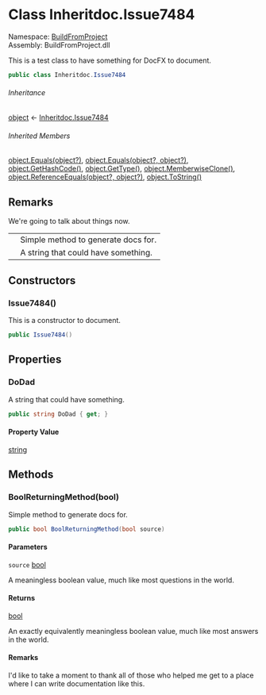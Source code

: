 ﻿# Class Inheritdoc.Issue7484

Namespace: [BuildFromProject](BuildFromProject.md)  
Assembly: BuildFromProject.dll

This is a test class to have something for DocFX to document.

```csharp
public class Inheritdoc.Issue7484
```

###### Inheritance

[object](https://learn.microsoft.com/dotnet/api/system.object) ← 
[Inheritdoc.Issue7484](BuildFromProject.Inheritdoc.Issue7484.md)

###### Inherited Members

[object.Equals\(object?\)](https://learn.microsoft.com/dotnet/api/system.object.equals\#system\-object\-equals\(system\-object\)), 
[object.Equals\(object?, object?\)](https://learn.microsoft.com/dotnet/api/system.object.equals\#system\-object\-equals\(system\-object\-system\-object\)), 
[object.GetHashCode\(\)](https://learn.microsoft.com/dotnet/api/system.object.gethashcode), 
[object.GetType\(\)](https://learn.microsoft.com/dotnet/api/system.object.gettype), 
[object.MemberwiseClone\(\)](https://learn.microsoft.com/dotnet/api/system.object.memberwiseclone), 
[object.ReferenceEquals\(object?, object?\)](https://learn.microsoft.com/dotnet/api/system.object.referenceequals), 
[object.ToString\(\)](https://learn.microsoft.com/dotnet/api/system.object.tostring)

## Remarks

We're going to talk about things now.
<table><thead><tr></tr></thead><tbody><tr><td class="term"><xref href="BuildFromProject.Inheritdoc.Issue7484.BoolReturningMethod(System.Boolean)" data-throw-if-not-resolved="false"></xref></td><td class="description"><summary>
Simple method to generate docs for.
</summary></td></tr><tr><td class="term"><xref href="BuildFromProject.Inheritdoc.Issue7484.DoDad" data-throw-if-not-resolved="false"></xref></td><td class="description"><summary>
A string that could have something.
</summary></td></tr></tbody></table>

## Constructors

### <a id="BuildFromProject_Inheritdoc_Issue7484__ctor"></a>Issue7484\(\)

This is a constructor to document.

```csharp
public Issue7484()
```

## Properties

### <a id="BuildFromProject_Inheritdoc_Issue7484_DoDad"></a>DoDad

A string that could have something.

```csharp
public string DoDad { get; }
```

#### Property Value

[string](https://learn.microsoft.com/dotnet/api/system.string)

## Methods

### <a id="BuildFromProject_Inheritdoc_Issue7484_BoolReturningMethod_System_Boolean_"></a>BoolReturningMethod\(bool\)

Simple method to generate docs for.

```csharp
public bool BoolReturningMethod(bool source)
```

#### Parameters

`source` [bool](https://learn.microsoft.com/dotnet/api/system.boolean)

A meaningless boolean value, much like most questions in the world.

#### Returns

[bool](https://learn.microsoft.com/dotnet/api/system.boolean)

An exactly equivalently meaningless boolean value, much like most answers in the world.

#### Remarks

I'd like to take a moment to thank all of those who helped me get to
a place where I can write documentation like this.

